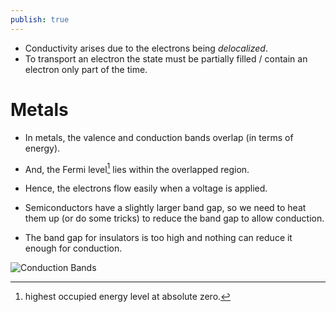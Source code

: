 ```yaml
---
publish: true
---
```

- Conductivity arises due to the electrons being _delocalized_.
- To transport an electron the state must be partially filled / contain an electron only part of the time.

# Metals
- In metals, the valence and conduction bands overlap (in terms of energy).
- And, the Fermi level[^1] lies within the overlapped region.
- Hence, the electrons flow easily when a voltage is applied.

- Semiconductors have a slightly larger band gap, so we need to heat them up (or do some tricks) to reduce the band gap to allow conduction.
- The band gap for insulators is too high and nothing can reduce it enough for conduction.

[^1]: highest occupied energy level at absolute zero.

![Conduction Bands](https://cdn1.byjus.com/wp-content/uploads/2021/04/Conduction-Band-01-700x371.png)